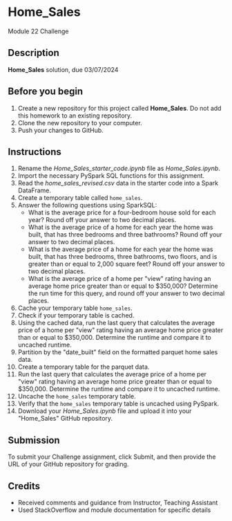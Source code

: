 # Home_Sales
Module 22 Challenge


## Description 
**Home_Sales** solution, due 03/07/2024


## Before you begin 
1. Create a new repository for this project called **Home_Sales**. Do not add this homework to an existing repository.
2. Clone the new repository to your computer.
3. Push your changes to GitHub.


## Instructions 
1. Rename the _Home_Sales_starter_code.ipynb_ file as _Home_Sales.ipynb_.
2. Import the necessary PySpark SQL functions for this assignment.
3. Read the _home_sales_revised.csv_ data in the starter code into a Spark DataFrame.
4. Create a temporary table called `home_sales`.
5. Answer the following questions using SparkSQL:
    * What is the average price for a four-bedroom house sold for each year? Round off your answer to two decimal places.
    * What is the average price of a home for each year the home was built, that has three bedrooms and three bathrooms? Round off your answer to two decimal places.
    * What is the average price of a home for each year the home was built, that has three bedrooms, three bathrooms, two floors, and is greater than or equal to 2,000 square feet? Round off your answer to two decimal places.
    * What is the average price of a home per "view" rating having an average home price greater than or equal to $350,000? Determine the run time for this query, and round off your answer to two decimal places.
6. Cache your temporary table `home_sales`.
7. Check if your temporary table is cached.
8. Using the cached data, run the last query that calculates the average price of a home per "view" rating having an average home price greater than or equal to $350,000. Determine the runtime and compare it to uncached runtime.
9. Partition by the "date_built" field on the formatted parquet home sales data.
10. Create a temporary table for the parquet data.
11. Run the last query that calculates the average price of a home per "view" rating having an average home price greater than or equal to $350,000. Determine the runtime and compare it to uncached runtime.
12. Uncache the `home_sales` temporary table.
13. Verify that the `home_sales` temporary table is uncached using PySpark.
14. Download your _Home_Sales.ipynb_ file and upload it into your "Home_Sales" GitHub repository.

## Submission 
To submit your Challenge assignment, click Submit, and then provide the URL of your GitHub repository for grading.


## Credits 
* Received comments and guidance from Instructor, Teaching Assistant 
* Used StackOverflow and module documentation for specific details